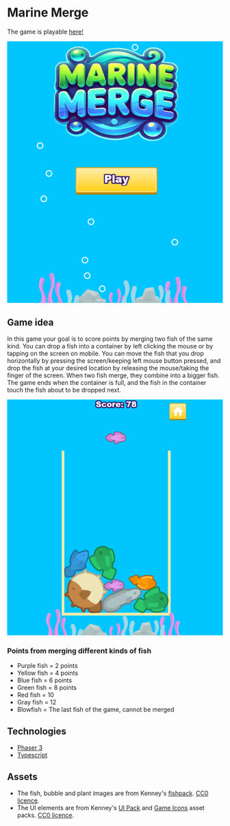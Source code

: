 # Marine Merge

The game is playable [here!](https://ollipeltomaa.github.io/marine-merge/)

![Game menu](menu.png)

## Game idea
In this game your goal is to score points by merging two fish of the same kind. You can drop a fish into a container by left clicking the mouse or by tapping on the screen on mobile. You can move the fish that you drop horizontally by pressing the screen/keeping left mouse button pressed, and drop the fish at your desired location by releasing the mouse/taking the finger of the screen. When two fish merge, they combine into a bigger fish. The game ends when the container is full, and the fish in the container touch the fish about to be dropped next.

![Gameplay](gameplay.png)

### Points from merging different kinds of fish
- Purple fish = 2 points
- Yellow fish = 4 points
- Blue fish = 6 points
- Green fish = 8 points
- Red fish = 10
- Gray fish = 12
- Blowfish = The last fish of the game, cannot be merged

## Technologies
- [Phaser 3](https://phaser.io/)
- [Typescript](https://www.typescriptlang.org/)

## Assets
- The fish, bubble and plant images are from Kenney's [fishpack](https://kenney.nl/assets/fish-pack). [CC0 licence](https://creativecommons.org/publicdomain/zero/1.0/).
- The UI elements are from Kenney's [UI Pack](https://kenney.nl/assets/ui-pack) and [Game Icons](https://kenney.nl/assets/game-icons) asset packs. [CC0 licence](https://creativecommons.org/publicdomain/zero/1.0/).